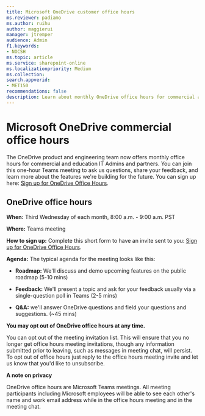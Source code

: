 ```yaml
---
title: Microsoft OneDrive customer office hours
ms.reviewer: padiamo
ms.author: ruihu
author: maggierui
manager: jtremper
audience: Admin
f1.keywords:
- NOCSH
ms.topic: article
ms.service: sharepoint-online
ms.localizationpriority: Medium
ms.collection:  
search.appverid:
- MET150
recommendations: false
description: Learn about monthly OneDrive office hours for commercial and education IT Admins and partners.
---
```


# Microsoft OneDrive commercial office hours

The OneDrive product and engineering team now offers monthly office hours for commercial and education IT Admins and partners. You can join this one-hour Teams meeting to ask us questions, share your feedback, and learn more about the features we're building for the future. You can sign up here: [Sign up for OneDrive Office Hours](https://forms.office.com/r/dmYkcLhpFD).

## OneDrive office hours

**When:** Third Wednesday of each month, 8:00 a.m. - 9:00 a.m. PST 

**Where:** Teams meeting

**How to sign up:** Complete this short form to have an invite sent to you: [Sign up for OneDrive Office Hours](https://forms.office.com/r/dmYkcLhpFD).
 
**Agenda:** The typical agenda for the meeting looks like this:

- **Roadmap:** We'll discuss and demo upcoming features on the public roadmap (5-10 mins)

- **Feedback:** We'll present a topic and ask for your feedback usually via a single-question poll in Teams (2-5 mins)

- **Q&A:** we'll answer OneDrive questions and field your questions and suggestions. (~45 mins)

**You may opt out of OneDrive office hours at any time.**

You can opt out of the meeting invitation list. This will ensure that you no longer get office hours meeting invitations, though any information submitted prior to leaving, such as messages in meeting chat, will persist. To opt out of office hours just reply to the office hours meeting invite and let us know that you'd like to unsubscribe.

**A note on privacy**

OneDrive office hours are Microsoft Teams meetings. All meeting participants including Microsoft employees will be able to see each other's name and work email address while in the office hours meeting and in the meeting chat.
